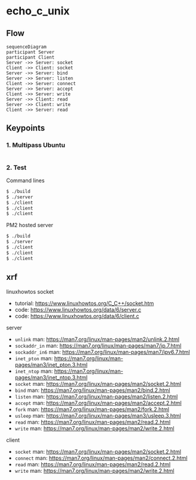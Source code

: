 <!-- ----------------------------------------------------------------------- -->
<!-- Copyright (c) YanJibin <qivmvip AT gmail DOT net> All rights reserved.  -->
<!-- Licensed under the MIT license,  see LICENSE file in the project root.  -->
<!-- ----------------------------------------------------------------------  -->
<!-- + author : YanJibin <qivmvip AT gmail DOT net>                          -->
<!-- + date   : 2022-05-01                                                   -->
<!-- + desc   : log utilities header                                         -->
<!-- ----------------------------------------------------------------------- -->

# echo_c_unix

## Flow

```mermaid
sequenceDiagram
participant Server
participant Client
Server ->> Server: socket
Client ->> Client: socket
Server ->> Server: bind
Server ->> Server: listen
Client ->> Server: connect
Server ->> Server: accept
Client ->> Server: write
Server ->> Client: read
Server ->> Client: write
Client ->> Server: read
```

## Keypoints

### 1. Multipass Ubuntu

```bash
```

### 2. Test

Command lines

<!-- markdownlint-disable MD014 -->
```sh
$ ./build
$ ./server
$ ./client
$ ./client
$ ./client
```

PM2 hosted server

```sh
$ ./build
$ ./server
$ ./client
$ ./client
$ ./client
```
<!-- markdownlint-enable MD014 -->

## xrf

linuxhowtos socket

+ tutorial: <https://www.linuxhowtos.org/C_C++/socket.htm>
+ code: <https://www.linuxhowtos.org/data/6/server.c>
+ code: <https://www.linuxhowtos.org/data/6/client.c>

server

+ `unlink` man: <https://man7.org/linux/man-pages/man2/unlink.2.html>
+ `sockaddr_in` man: <https://man7.org/linux/man-pages/man7/ip.7.html>
+ `sockaddr_in6` man: <https://man7.org/linux/man-pages/man7/ipv6.7.html>
+ `inet_pton` man: <https://man7.org/linux/man-pages/man3/inet_pton.3.html>
+ `inet_ntop` man: <https://man7.org/linux/man-pages/man3/inet_ntop.3.html>
+ `socket` man: <https://man7.org/linux/man-pages/man2/socket.2.html>
+ `bind` man: <https://man7.org/linux/man-pages/man2/bind.2.html>
+ `listen` man: <https://man7.org/linux/man-pages/man2/listen.2.html>
+ `accept` man: <https://man7.org/linux/man-pages/man2/accept.2.html>
+ `fork` man: <https://man7.org/linux/man-pages/man2/fork.2.html>
+ `usleep` man: <https://man7.org/linux/man-pages/man3/usleep.3.html>
+ `read` man: <https://man7.org/linux/man-pages/man2/read.2.html>
+ `write` man: <https://man7.org/linux/man-pages/man2/write.2.html>

client

+ `socket` man: <https://man7.org/linux/man-pages/man2/socket.2.html>
+ `connect` man: <https://man7.org/linux/man-pages/man2/connect.2.html>
+ `read` man: <https://man7.org/linux/man-pages/man2/read.2.html>
+ `write` man: <https://man7.org/linux/man-pages/man2/write.2.html>
